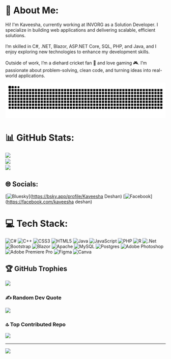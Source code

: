 # 💫 About Me:
Hi! I'm Kaveesha, currently working at INVORG as a Solution Developer. I specialize in building web applications and delivering scalable, efficient solutions.<br><br>I’m skilled in C#, .NET, Blazor, ASP.NET Core, SQL, PHP, and Java, and I enjoy exploring new technologies to enhance my development skills.<br><br>Outside of work, I’m a diehard cricket fan 🏏 and love gaming 🎮. I’m passionate about problem-solving, clean code, and turning ideas into real-world applications.

![snake gif](https://github.com/KaveeshaDeshanG/KaveeshaDeshanG/blob/output/github-snake-dark.svg)

# 📊 GitHub Stats:
![](https://github-readme-stats.vercel.app/api?username=KaveeshaDeshanG&theme=dark&hide_border=true&include_all_commits=false&count_private=false)<br/>
![](https://nirzak-streak-stats.vercel.app/?user=KaveeshaDeshanG&theme=dark&hide_border=true)<br/>
![](https://github-readme-stats.vercel.app/api/top-langs/?username=KaveeshaDeshanG&theme=dark&hide_border=true&include_all_commits=false&count_private=false&layout=compact)



## 🌐 Socials:
[![Bluesky](https://img.shields.io/badge/bluesky-0285FF?style=for-the-badge&logo=bluesky&logoColor=%23FFFFFF)](https://bsky.app/profile/Kaveesha Deshan) [![Facebook](https://img.shields.io/badge/Facebook-%231877F2.svg?logo=Facebook&logoColor=white)](https://facebook.com/kaveesha deshan) 

# 💻 Tech Stack:
![C#](https://img.shields.io/badge/c%23-%23239120.svg?style=for-the-badge&logo=csharp&logoColor=white) ![C++](https://img.shields.io/badge/c++-%2300599C.svg?style=for-the-badge&logo=c%2B%2B&logoColor=white) ![CSS3](https://img.shields.io/badge/css3-%231572B6.svg?style=for-the-badge&logo=css3&logoColor=white) ![HTML5](https://img.shields.io/badge/html5-%23E34F26.svg?style=for-the-badge&logo=html5&logoColor=white) ![Java](https://img.shields.io/badge/java-%23ED8B00.svg?style=for-the-badge&logo=openjdk&logoColor=white) ![JavaScript](https://img.shields.io/badge/javascript-%23323330.svg?style=for-the-badge&logo=javascript&logoColor=%23F7DF1E) ![PHP](https://img.shields.io/badge/php-%23777BB4.svg?style=for-the-badge&logo=php&logoColor=white) ![R](https://img.shields.io/badge/r-%23276DC3.svg?style=for-the-badge&logo=r&logoColor=white) ![.Net](https://img.shields.io/badge/.NET-5C2D91?style=for-the-badge&logo=.net&logoColor=white) ![Bootstrap](https://img.shields.io/badge/bootstrap-%238511FA.svg?style=for-the-badge&logo=bootstrap&logoColor=white) ![Blazor](https://img.shields.io/badge/blazor-%235C2D91.svg?style=for-the-badge&logo=blazor&logoColor=white) ![Apache](https://img.shields.io/badge/apache-%23D42029.svg?style=for-the-badge&logo=apache&logoColor=white) ![MySQL](https://img.shields.io/badge/mysql-4479A1.svg?style=for-the-badge&logo=mysql&logoColor=white) ![Postgres](https://img.shields.io/badge/postgres-%23316192.svg?style=for-the-badge&logo=postgresql&logoColor=white) ![Adobe Photoshop](https://img.shields.io/badge/adobe%20photoshop-%2331A8FF.svg?style=for-the-badge&logo=adobe%20photoshop&logoColor=white) ![Adobe Premiere Pro](https://img.shields.io/badge/Adobe%20Premiere%20Pro-9999FF.svg?style=for-the-badge&logo=Adobe%20Premiere%20Pro&logoColor=white) ![Figma](https://img.shields.io/badge/figma-%23F24E1E.svg?style=for-the-badge&logo=figma&logoColor=white) ![Canva](https://img.shields.io/badge/Canva-%2300C4CC.svg?style=for-the-badge&logo=Canva&logoColor=white)

## 🏆 GitHub Trophies
![](https://github-profile-trophy.vercel.app/?username=KaveeshaDeshanG&theme=radical&no-frame=true&no-bg=true&margin-w=4)

### ✍️ Random Dev Quote
![](https://quotes-github-readme.vercel.app/api?type=horizontal&theme=radical)

### 🔝 Top Contributed Repo
![](https://github-contributor-stats.vercel.app/api?username=KaveeshaDeshanG&limit=5&theme=dark&combine_all_yearly_contributions=true)

---
[![](https://visitcount.itsvg.in/api?id=KaveeshaDeshanG&icon=0&color=0)](https://visitcount.itsvg.in)

<!-- Proudly created with GPRM ( https://gprm.itsvg.in ) -->
